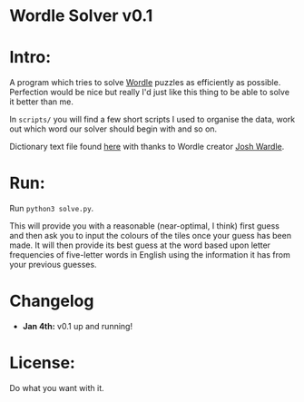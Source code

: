 Wordle Solver v0.1
=============

# Intro:

A program which tries to solve [Wordle](https://www.powerlanguage.co.uk/wordle/) puzzles as efficiently as possible. Perfection would be nice but really I'd just like this thing to be able to solve it better than me.

In `scripts/` you will find a few short scripts I used to organise the data, work out which word our solver should begin with and so on.

Dictionary text file found [here](https://raw.githubusercontent.com/powerlanguage/word-lists/master/word-list-raw.txt) with thanks to Wordle creator [Josh Wardle](https://github.com/powerlanguage).

# Run:

Run `python3 solve.py`.

This will provide you with a reasonable (near-optimal, I think) first guess and then ask you to input the colours of the tiles once your guess has been made. It will then provide its best guess at the word based upon letter frequencies of five-letter words in English using the information it has from your previous guesses.

# Changelog

- **Jan 4th:** v0.1 up and running!

# License:

Do what you want with it.




